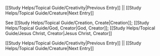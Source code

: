 [[Study Helps/Topical Guide/Creativity|Previous Entry]]  ||  [[Study Helps/Topical Guide/Creature|Next Entry]]

 See [[Study Helps/Topical Guide/Creation, Create|Creation]]; [[Study Helps/Topical Guide/God, Creator|God, Creator]]; [[Study Helps/Topical Guide/Jesus Christ, Creator|Jesus Christ, Creator]]

[[Study Helps/Topical Guide/Creativity|Previous Entry]]  ||  [[Study Helps/Topical Guide/Creature|Next Entry]]